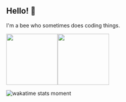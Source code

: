 ## Hello! 🐝

I'm a bee who sometimes does coding things.

<img align="" height="137px" src="https://github-readme-stats.vercel.app/api?username=bobbahbrown&hide_title=true&hide_border=true&show_icons=true&include_all_commits=true&count_private=true&line_height=21&theme=synthwave" /><img align="" height="137px" src="https://github-readme-stats.vercel.app/api/top-langs/?username=bobbahbrown&hide_title=true&hide_border=true&layout=compact&theme=synthwave" />

![wakatime stats moment](https://github-readme-stats.vercel.app/api/wakatime?username=bobbahbrown&show_icons=true&theme=synthwave)